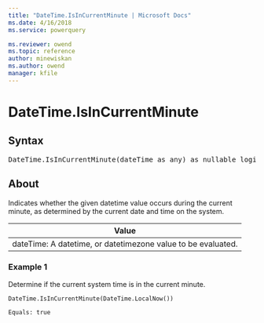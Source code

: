 ```yaml
---
title: "DateTime.IsInCurrentMinute | Microsoft Docs"
ms.date: 4/16/2018
ms.service: powerquery

ms.reviewer: owend
ms.topic: reference
author: minewiskan
ms.author: owend
manager: kfile
---
```

# DateTime.IsInCurrentMinute

## Syntax

<pre>
DateTime.IsInCurrentMinute(dateTime as any) as nullable logical  
</pre>
  
## About  
Indicates whether the given datetime value occurs during the current minute, as determined by the current date and time on the system.  
  
|Value|  
|---------|  
|dateTime: A datetime, or datetimezone value to be evaluated.|  
  
### Example 1  
Determine if the current system time is in the current minute.  
  
```powerquery-m 
DateTime.IsInCurrentMinute(DateTime.LocalNow())  
```  
  
```powerquery-m
Equals: true  
```  
